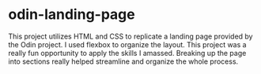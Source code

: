# odin-landing-page

This project utilizes HTML and CSS to replicate a landing page provided by the Odin project. I used flexbox to organize the layout. This project was a really fun opportunity to apply the skills I amassed. Breaking up the page into sections really helped streamline and organize the whole process. 
